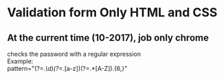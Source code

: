 # Validation form Only HTML and CSS

## At the current time (10-2017), job only chrome

checks the password with a regular expression<br>
Example:<br>
pattern="(?=.*\d)(?=.*[a-z])(?=.*[A-Z]).{6,}"
